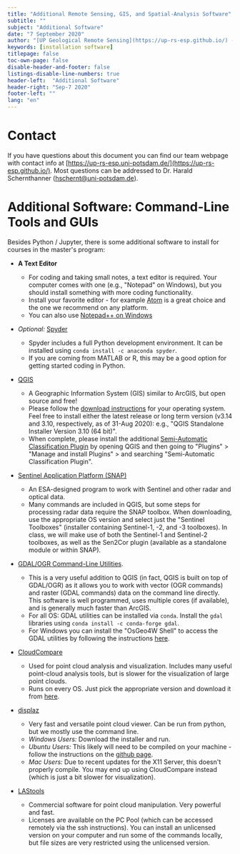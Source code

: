 ```yaml
---
title: "Additional Remote Sensing, GIS, and Spatial-Analysis Software"
subtitle: ""
subject: "Additional Software"
date: "7 September 2020"
author: "[UP Geological Remote Sensing](https://up-rs-esp.github.io/) - [Dr. Harald Schernthanner](mailto:hschernt@uni-potsdam.de)"
keywords: [installation software]
titlepage: false
toc-own-page: false
disable-header-and-footer: false
listings-disable-line-numbers: true
header-left:  "Additional Software"
header-right: "Sep-7 2020"
footer-left: ""
lang: "en"
---
```


# Contact

If you have questions about this document you can find our team webpage with contact info at [https://up-rs-esp.uni-potsdam.de/](https://up-rs-esp.github.io/). Most questions can be addressed to Dr. Harald Schernthanner ([hschernt@uni-potsdam.de](mailto:hschernt@uni-potsdam.de)).

# Additional Software: Command-Line Tools and GUIs

Besides Python / Jupyter, there is some additional software to install for courses in the master's program:

- **A Text Editor**
  - For coding and taking small notes, a text editor is required. Your computer comes with one (e.g., "Notepad" on Windows), but you should install something with more coding functionality.
  - Install your favorite editor - for example [Atom](https://atom.io/) is a great choice and the one we recommend on any platform.
  - You can also use [Notepad++ on Windows](https://notepad-plus-plus.org/download/)

- _Optional:_ [Spyder](https://www.spyder-ide.org/)
  - Spyder includes a full Python development environment. It can be installed using `conda install -c anaconda spyder`.
  - If you are coming from MATLAB or R, this may be a good option for getting started coding in Python.

- [QGIS](https://www.qgis.org/en/site/)
  - A Geographic Information System (GIS) similar to ArcGIS, but open source and free!
  - Please follow the [download instructions](https://www.qgis.org/en/site/forusers/download.html) for your operating system. Feel free to install either the latest release or long term version (v3.14 and 3.10, respectively, as of 31-Aug 2020): e.g., "QGIS Standalone Installer Version 3.10 (64 bit)".
  - When complete, please install the additional [Semi-Automatic Classification Plugin](https://plugins.qgis.org/plugins/SemiAutomaticClassificationPlugin/) by opening QGIS and then going to "Plugins" > "Manage and install Plugins" > and searching "Semi-Automatic Classification Plugin".

- [Sentinel Application Platform (SNAP)](http://step.esa.int/main/download/snap-download/)
  - An ESA-designed program to work with Sentinel and other radar and optical data.
  - Many commands are included in QGIS, but some steps for processing radar data require the SNAP toolbox. When downloading, use the appropriate OS version and select just the "Sentinel Toolboxes" (installer containing Sentinel-1, -2, and -3 toolboxes). In class, we will make use of both the Sentinel-1 and Sentinel-2 toolboxes, as well as the Sen2Cor plugin (available as a standalone module or within SNAP).

- [GDAL/OGR Command-Line Utilities](https://gdal.org/).
  - This is a very useful addition to QGIS (in fact, QGIS is built on top of GDAL/OGR) as it allows you to work with vector (OGR commands) and raster (GDAL commands) data on the command line directly. This software is well programmed, uses multiple cores (if available), and is generally much faster than ArcGIS.
  - For all OS: GDAL utilities can be installed via `conda`. Install the `gdal` libraries using `conda install -c conda-forge gdal`.
  - For Windows you can install the "OsGeo4W Shell" to access the GDAL utilities by following the instructions [here](https://trac.osgeo.org/osgeo4w/).

- [CloudCompare](https://www.danielgm.net/cc)
  - Used for point cloud analysis and visualization. Includes many useful point-cloud analysis tools, but is slower for the visualization of large point clouds.
  - Runs on every OS. Just pick the appropriate version and download it from [here](http://www.danielgm.net/cc/release/).

- [displaz](http://c42f.github.io/displaz/)
  - Very fast and versatile point cloud viewer. Can be run from python, but we mostly use the command line.
  - _Windows Users:_ Download the installer and run.
  - _Ubuntu Users:_ This likely will need to be compiled on your machine - follow the instructions on the [github page](https://github.com/c42f/displaz).
  - _Mac Users:_ Due to recent updates for the X11 Server, this doesn't properly compile. You may end up using CloudCompare instead (which is just a bit slower for visualization).

- [LAStools](https://rapidlasso.com/lastools/)
  - Commercial software for point cloud manipulation. Very powerful and fast.
  - Licenses are available on the PC Pool (which can be accessed remotely via the ssh instructions). You can install an unlicensed version on your computer and run some of the commands locally, but file sizes are very restricted using the unlicensed version.
